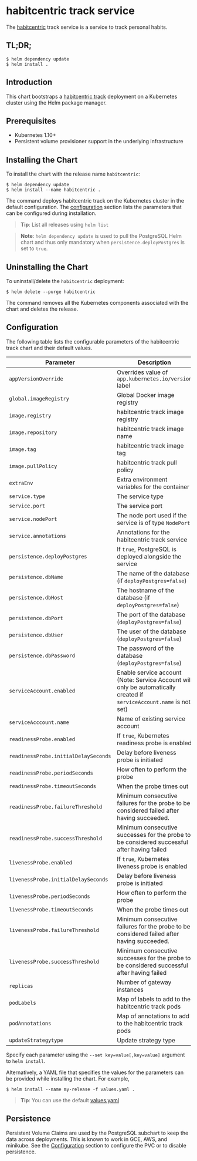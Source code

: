 # habitcentric track service

The [habitcentric](https://confluence.codecentric.de/display/HAB/habitcentric) track service is a 
service to track personal habits.

## TL;DR;

```console
$ helm dependency update
$ helm install .
```

## Introduction

This chart bootstraps a [habitcentric track](https://gitlab.com/habitcentric/habitcentric/-/tree/main/services/track) deployment
on a Kubernetes cluster using the Helm package manager.

## Prerequisites

- Kubernetes 1.10+
- Persistent volume provisioner support in the underlying infrastructure

## Installing the Chart
To install the chart with the release name `habitcentric`:

```console
$ helm dependency update
$ helm install --name habitcentric .
```

The command deploys habitcentric track on the Kubernetes cluster in the default configuration.
The [configuration](#configuration) section lists the parameters that can be configured during 
installation.

> **Tip**: List all releases using `helm list`

> **Note**: `helm dependency update` is used to pull the PostgreSQL Helm chart and thus only 
mandatory when `persistence.deployPostgres` is set to `true`.

## Uninstalling the Chart

To uninstall/delete the `habitcentric` deployment:

```console
$ helm delete --purge habitcentric
```

The command removes all the Kubernetes components associated with the chart and deletes the release.

## Configuration

The following table lists the configurable parameters of the habitcentric track chart and their 
default values.

| Parameter                            | Description                                                                                                           | Default              |
|--------------------------------------|-----------------------------------------------------------------------------------------------------------------------|----------------------|
| `appVersionOverride`                 | Overrides value of `app.kubernetes.io/version` label                                                                  | `nil`                |
| `global.imageRegistry`               | Global Docker image registry                                                                                          | `nil`                |
| `image.registry`                     | habitcentric track image registry                                                                                     | `docker.io`          |
| `image.repository`                   | habitcentric track image name                                                                                         | `habitcentric/track` |
| `image.tag`                          | habitcentric track image tag                                                                                          | `latest`             |
| `image.pullPolicy`                   | habitcentric track pull policy                                                                                        | `Always`             |
| `extraEnv`                           | Extra environment variables for the container                                                                         | `[]`                 |
| `service.type`                       | The service type                                                                                                      | `ClusterIP`          |
| `service.port`                       | The service port                                                                                                      | `9002`               |
| `service.nodePort`                   | The node port used if the service is of type `NodePort`                                                               | `nil`                |
| `service.annotations`                | Annotations for the habitcentric track service                                                                        | `{}`                 |
| `persistence.deployPostgres`         | If `true`, PostgreSQL is deployed alongside the service                                                               | `{}`                 |
| `persistence.dbName`                 | The name of the database (if `deployPostgres=false`)                                                                  | `nil`                |
| `persistence.dbHost`                 | The hostname of the database (if `deployPostgres=false`)                                                              | `nil`                |
| `persistence.dbPort`                 | The port of the database (`deployPostgres=false`)                                                                     | `nil`                |
| `persistence.dbUser`                 | The user of the database (`deployPostgres=false`)                                                                     | `nil`                |
| `persistence.dbPassword`             | The password of the database (`deployPostgres=false`)                                                                 | `nil`                |
| `serviceAccount.enabled`             | Enable service account (Note: Service Account will only be automatically created if `serviceAccount.name` is not set) | `false`              |
| `serviceAcccount.name`               | Name of existing service account                                                                                      | `nil`                |
| `readinessProbe.enabled`             | If `true`, Kubernetes readiness probe is enabled                                                                      | `true`               |
| `readinessProbe.initialDelaySeconds` | Delay before liveness probe is initiated                                                                              | 20                   |
| `readinessProbe.periodSeconds`       | How often to perform the probe                                                                                        | 120                  |
| `readinessProbe.timeoutSeconds`      | When the probe times out                                                                                              | 5                    |
| `readinessProbe.failureThreshold`    | Minimum consecutive failures for the probe to be considered failed after having succeeded.                            | 6                    |
| `readinessProbe.successThreshold`    | Minimum consecutive successes for the probe to be considered successful after having failed                           | 1                    |
| `livenessProbe.enabled`              | If `true`, Kubernetes liveness probe is enabled                                                                       | `true`               |
| `livenessProbe.initialDelaySeconds`  | Delay before liveness probe is initiated                                                                              | 40                   |
| `livenessProbe.periodSeconds`        | How often to perform the probe                                                                                        | 120                  |
| `livenessProbe.timeoutSeconds`       | When the probe times out                                                                                              | 5                    |
| `livenessProbe.failureThreshold`     | Minimum consecutive failures for the probe to be considered failed after having succeeded.                            | 6                    |
| `livenessProbe.successThreshold`     | Minimum consecutive successes for the probe to be considered successful after having failed                           | 1                    |
| `replicas`                           | Number of gateway instances                                                                                           | 1                    |
| `podLabels`                          | Map of labels to add to the habitcentric track pods                                                                   | `{}`                 |
| `podAnnotations`                     | Map of annotations to add to the habitcentric track pods                                                              | `{}`                 |
| `updateStrategytype`                 | Update strategy type                                                                                                  | `RollingUpdate`      |

Specify each parameter using the `--set key=value[,key=value]` argument to `helm install`.

Alternatively, a YAML file that specifies the values for the parameters can be provided while 
installing the chart. For example,

```console
$ helm install --name my-release -f values.yaml .
```

> **Tip**: You can use the default [values.yaml](values.yaml)

## Persistence
Persistent Volume Claims are used by the PostgreSQL subchart to keep the data across deployments. This is known to work in GCE, AWS, and minikube.
See the [Configuration](#configuration) section to configure the PVC or to disable persistence.
